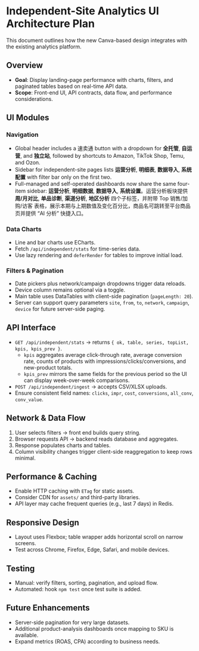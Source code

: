 # Independent-Site Analytics UI Architecture Plan

This document outlines how the new Canva-based design integrates with the existing analytics platform.

## Overview
- **Goal**: Display landing-page performance with charts, filters, and paginated tables based on real-time API data.
- **Scope**: Front-end UI, API contracts, data flow, and performance considerations.

## UI Modules
### Navigation
- Global header includes a 速卖通 button with a dropdown for **全托管**, **自运营**, and **独立站**, followed by shortcuts to Amazon, TikTok Shop, Temu, and Ozon.
 - Sidebar for independent-site pages lists **运营分析**, **明细表**, **数据导入**, **系统配置** with filter bar only on the first two.
 - Full-managed and self-operated dashboards now share the same four-item sidebar: **运营分析**, **明细数据**, **数据导入**, **系统设置**。运营分析板块提供 **周/月对比**, **单品诊断**, **渠道分析**, **地区分析** 四个子标签，并附带 Top 销售/加购/访客 表格，展示本期与上期数值及变化百分比，商品名可跳转至平台商品页并提供 “AI 分析” 快捷入口。

### Data Charts
- Line and bar charts use ECharts.
- Fetch `/api/independent/stats` for time-series data.
- Use lazy rendering and `deferRender` for tables to improve initial load.

### Filters & Pagination
- Date pickers plus network/campaign dropdowns trigger data reloads.
- Device column remains optional via a toggle.
- Main table uses DataTables with client-side pagination (`pageLength: 20`).
- Server can support query parameters `site`, `from`, `to`, `network`, `campaign`, `device` for future server-side paging.

## API Interface
- `GET /api/independent/stats` → returns `{ ok, table, series, topList, kpis, kpis_prev }`.
  - `kpis` aggregates average click-through rate, average conversion rate, counts of products with impressions/clicks/conversions, and new-product totals.
  - `kpis_prev` mirrors the same fields for the previous period so the UI can display week-over-week comparisons.
- `POST /api/independent/ingest` → accepts CSV/XLSX uploads.
- Ensure consistent field names: `clicks`, `impr`, `cost`, `conversions`, `all_conv`, `conv_value`.

## Network & Data Flow
1. User selects filters → front end builds query string.
2. Browser requests API → backend reads database and aggregates.
3. Response populates charts and tables.
4. Column visibility changes trigger client-side reaggregation to keep rows minimal.

## Performance & Caching
- Enable HTTP caching with `ETag` for static assets.
- Consider CDN for `assets/` and third-party libraries.
- API layer may cache frequent queries (e.g., last 7 days) in Redis.

## Responsive Design
- Layout uses Flexbox; table wrapper adds horizontal scroll on narrow screens.
- Test across Chrome, Firefox, Edge, Safari, and mobile devices.

## Testing
- Manual: verify filters, sorting, pagination, and upload flow.
- Automated: hook `npm test` once test suite is added.

## Future Enhancements
- Server-side pagination for very large datasets.
- Additional product-analysis dashboards once mapping to SKU is available.
- Expand metrics (ROAS, CPA) according to business needs.

